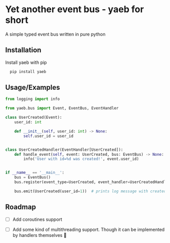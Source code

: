 
# Yet another event bus - yaeb for short

A simple typed event bus written in pure python


## Installation

Install yaeb with pip

```bash
  pip install yaeb
```
    
## Usage/Examples

```python
from logging import info

from yaeb.bus import Event, EventBus, EventHandler

class UserCreated(Event):
    user_id: int

    def __init__(self, user_id: int) -> None:
        self.user_id = user_id


class UserCreatedHandler(EventHandler[UserCreated]):
    def handle_event(self, event: UserCreated, bus: EventBus) -> None:
        info('User with id=%d was created!', event.user_id)


if __name__ == '__main__':
    bus = EventBus()
    bus.register(event_type=UserCreated, event_handler=UserCreatedHandler())

    bus.emit(UserCreated(user_id=1))  # prints log message with created user id
```


## Roadmap

- [ ] Add coroutines support
- [ ] Add some kind of multithreading support. Though it can be implemented by handlers themselves 🤔

